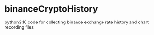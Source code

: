 # binanceCryptoHistory
python3.10 code for collecting binance exchange rate history and chart recording files
